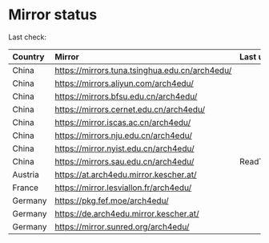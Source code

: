 <script src="./time.js"></script>
# Mirror status
Last check: <script type="text/javascript">localize(1713460621.8818529);</script>

|Country|Mirror|Last update|
|:------|:-----|:----------|
|China|https://mirrors.tuna.tsinghua.edu.cn/arch4edu/|<script type="text/javascript">localize(1713421916);</script>|
|China|https://mirrors.aliyun.com/arch4edu/|<script type="text/javascript">localize(1713421916);</script>|
|China|https://mirrors.bfsu.edu.cn/arch4edu/|<script type="text/javascript">localize(1713421916);</script>|
|China|https://mirrors.cernet.edu.cn/arch4edu/|<script type="text/javascript">localize(1713421916);</script>|
|China|https://mirror.iscas.ac.cn/arch4edu/|<script type="text/javascript">localize(1713421916);</script>|
|China|https://mirrors.nju.edu.cn/arch4edu/|<script type="text/javascript">localize(1713378665);</script>|
|China|https://mirror.nyist.edu.cn/arch4edu/|<script type="text/javascript">localize(1713421916);</script>|
|China|https://mirrors.sau.edu.cn/arch4edu/|ReadTimeout|
|Austria|https://at.arch4edu.mirror.kescher.at/|<script type="text/javascript">localize(1713421916);</script>|
|France|https://mirror.lesviallon.fr/arch4edu/|<script type="text/javascript">localize(1713421916);</script>|
|Germany|https://pkg.fef.moe/arch4edu/|<script type="text/javascript">localize(1713421916);</script>|
|Germany|https://de.arch4edu.mirror.kescher.at/|<script type="text/javascript">localize(1713421916);</script>|
|Germany|https://mirror.sunred.org/arch4edu/|<script type="text/javascript">localize(1713421916);</script>|

<script src="./tablefilter/tablefilter.js"></script>
<script src="./table.js"></script>